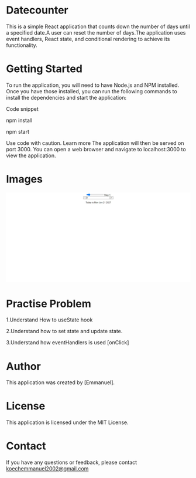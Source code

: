 # Datecounter
This is a simple React application that counts down the number of days until a specified date.A user can reset the number of days.The application uses event handlers, React state, and conditional rendering to achieve its functionality.

# Getting Started
To run the application, you will need to have Node.js and NPM installed. Once you have those installed, you can run the following commands to install the dependencies and start the application:

Code snippet

npm install

npm start

Use code with caution. Learn more
The application will then be served on port 3000. You can open a web browser and navigate to localhost:3000 to view the application.

# Images
![Alt text](web-screenshot-07-07-2023.jpg)

# Practise Problem
1.Understand How to useState hook

2.Understand how to set state and update state.

3.Understand how eventHandlers is used [onClick]


# Author
This application was created by [Emmanuel].

# License
This application is licensed under the MIT License.

# Contact
If you have any questions or feedback, please contact koechemmanuel2002@gmail.com

